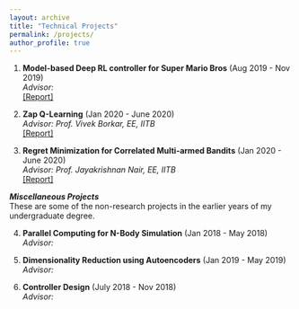 ```yaml
---
layout: archive
title: "Technical Projects"
permalink: /projects/
author_profile: true
---
```


1. **Model-based Deep RL controller for Super Mario Bros** (Aug 2019 - Nov 2019) <br>
*Advisor:* <br>
[[Report]](https://namanaggarwal.github.io/files/CS747.pdf)


2. **Zap Q-Learning** (Jan 2020 - June 2020) <br>
*Advisor: Prof. Vivek Borkar, EE, IITB* <br>
[[Report]](https://namanaggarwal.github.io/files/ZapQ.pdf)

3. **Regret Minimization for Correlated Multi-armed Bandits** (Jan 2020 - June 2020) <br>
*Advisor: Prof. Jayakrishnan Nair, EE, IITB* <br>
[[Report]](https://namanaggarwal.github.io/files/EE737.pdf)

***Miscellaneous Projects*** <br>
These are some of the non-research projects in the earlier years of my undergraduate degree.

4. **Parallel Computing for N-Body Simulation** (Jan 2018 - May 2018) <br>
*Advisor:* <br>

5. **Dimensionality Reduction using Autoencoders** (Jan 2019 - May 2019) <br>
*Advisor:* <br>

6. **Controller Design** (July 2018 - Nov 2018) <br>
*Advisor:* <br>









